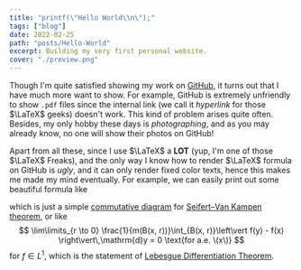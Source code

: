 ```yaml
---
title: "printf(\"Hello World\\n\");"
tags: ["blog"]
date: 2022-02-25
path: "posts/Hello-World"
excerpt: Building my very first personal website.
cover: "./preview.png"
---
```


Though I'm quite satisfied showing my work on [GitHub](https://github.com/sleepymalc), it turns out that I have much more want to show. For example, GitHub is extremely unfriendly to show `.pdf` files since the internal link (we call it *hyperlink* for those $\LaTeX$ geeks) doesn't work. This kind 
of problem arises quite often. Besides, my only hobby these days is *photographing*, and as you may already know, no one will show their photos on GitHub!

Apart from all these, since I use $\LaTeX$ a **LOT** (yup, I'm one of those $\LaTeX$ Freaks), and the only way I know how to render $\LaTeX$ formula on GitHub is *ugly*, and it can only render fixed color texts, hence this makes me made my mind eventually.
For example, we can easily print out some beautiful formula like 
<!-- $$\begin{tikzcd}
			S & {G_\alpha} \\
			{G_\beta} & {G_\alpha \ast_S G_\beta} \\
			&& X
			\arrow["{i_{\alpha \beta} }", from=1-1, to=1-2]
			\arrow["{i_{\beta \alpha} }"', from=1-1, to=2-1]
			\arrow[from=1-2, to=2-2]
			\arrow[from=2-1, to=2-2]
			\arrow["{\exists !}", dashed, from=2-2, to=3-3]
			\arrow[curve={height=-12pt}, from=1-2, to=3-3]
			\arrow[curve={height=12pt}, from=2-1, to=3-3]
		\end{tikzcd}$$ -->
which is just a simple [commutative diagram](https://en.wikipedia.org/wiki/Commutative_diagram) for [Seifert–Van Kampen theorem](https://en.wikipedia.org/wiki/Seifert%E2%80%93Van_Kampen_theorem), or like 
$$
\lim\limits_{r \to 0} \frac{1}{m(B(x, r))}\int_{B(x, r)}\left\vert f(y) - f(x) \right\vert\,\mathrm{d}y = 0 \text{for a.e. \(x\)}
$$
for $f\in L^1$, which is the statement of [Lebesgue Differentiation Theorem](https://en.wikipedia.org/wiki/Lebesgue_differentiation_theorem).